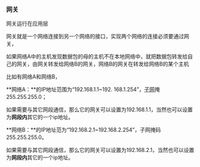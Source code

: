### 网关

网关运行在应用层

网关就是一个网络连接到另一个网络的接口，实现两个网络的连接必须要通过网关，

如果网络A中的主机发现数据包的母的主机不在本地网络中，就把数据包转发给自己的网关，由网关转发给网络B的网关，网络B的网关在转发给网络B的某个主机



比如有网络A和网络B，

**网络A：**的IP地址范围为“192.168.1.1~192. 168.1.254”，[子网](https://so.csdn.net/so/search?q=子网&spm=1001.2101.3001.7020)掩255.255.255.0；

如果需要与其它网段通信，那么它的网关可以设置为192.168.1.1，当然也可以设置为**网段内**其它的一个ip地址。

**网络B：**的IP地址范为“192.168.2.1~192.168.2.254”，子网掩码255.255.255.0。

如果需要与其它网段通信，那么它的网关可以设置为192.168.2.1，当然也可以设置为**网段内**其它的一个ip地址。